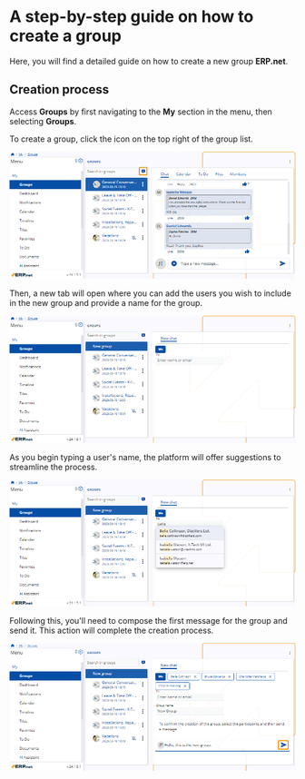 # A step-by-step guide on how to create a group 

Here, you will find a detailed guide on how to create a new group **ERP.net**. 

## Creation process 

Access **Groups** by first navigating to the **My** section in the menu, then selecting **Groups**.

To create a group, click the icon on the top right of the group list. 

![picture](pictures/Groups_Create_icon_01_05.png) 

Then, a new tab will open where you can add the users you wish to include in the new group and provide a name for the group.

![picture](pictures/Groups_Create_tab_01_05.png) 

As you begin typing a user's name, the platform will offer suggestions to streamline the process.

![picture](pictures/Groups_Create_suggestions_01_05.png) 

Following this, you'll need to compose the first message for the group and send it. This action will complete the creation process.

![picture](pictures/Groups_Create_finish_01_05.png) 
